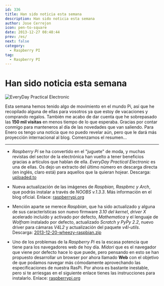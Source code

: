 ```yaml
---
id: 336
title: Han sido noticia esta semana
description: Han sido noticia esta semana
author: Jose Cerrejon
icon: pen-to-square
date: 2013-12-27 08:48:44
prev: /es/
next: false
category:
  - Raspberry PI
tag:
  - Raspberry PI
---
```


# Han sido noticia esta semana

![EveryDay Practical Electronic](/images/2013/12/every_day.jpg)

Esta semana hemos tenido algo de movimiento en el mundo Pi, así que he recopilado alguna de ellas para vosotros ya que estoy de vacaciones y comprando regalos. También me acabo de dar cuenta que he sobrepasado las **150 mil visitas** en menos tiempo de lo que esperaba. Gracias por contar conmigo para manteneros al día de las novedades que van saliendo. Para Enero os tengo una noticia que no puedo revelar aún, pero que le dará más proyección internacional al blog. Comenzamos el resumen…

- - -
* *Raspberry Pi* se ha convertido en el "juguete" de moda, y muchas revistas del sector de la electrónica han vuelto a tener beneficios gracias a artículos que hablan de ella. *EveryDay Practical Electronic* es una de ellas. Os dejo un extracto del último número en descarga directa (en inglés, claro está) para aquellos que la quieran hojear. Descarga: [uploaded.to](http://ul.to/mp82zueo)

* Nueva actualización de las imágenes de *Raspbian, Raspbmc y Arch*, que podrás instalar a través de *NOOBS v.1.3.3*. Más información en el blog oficial. Enlace: [raspberrypi.org](http://www.raspberrypi.org/archives/5580)

* Mención aparte se merece *Raspbian*, que ha sido actualizado y alguna de sus características son nuevo firmware *3.10 del kernel*, *driver X* acelerado incluído y activado por defecto, *Mathematica* y el lenguaje de *Wolfram* instalado por defecto,
actualizado *Scratch y PyPy 2.2*, nuevo driver para cámaras *V4L2* y actualización del paquete *v4l-utils*. Descarga: [2013-12-20-wheezy-raspbian.zip](http://downloads.raspberrypi.org/raspbian_latest)

* Uno de los problemas de la *Raspberry Pi* es la escasa potencia que tiene para los navegadores web de hoy día. *Midori* que es el navegador que viene por defecto hace lo que puede, pero pensando en esto se han propuesto desarrollar un browser por ahora llamado **Web** con el objetivo de que podamos navegar más cómodamente aprovechando las especificaciones de nuestra RasPi. Por ahora es bastante inestable, pero si te arriesgas en el siguiente enlace tienes las instrucciones para instalarlo. Enlace: [raspberrypi.org](http://www.raspberrypi.org/archives/5535)